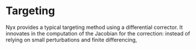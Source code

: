 # Targeting
Nyx provides a typical targeting method using a differential corrector. It innovates in the computation of the Jacobian for the correction: instead of relying on small perturbations and finite differencing, 